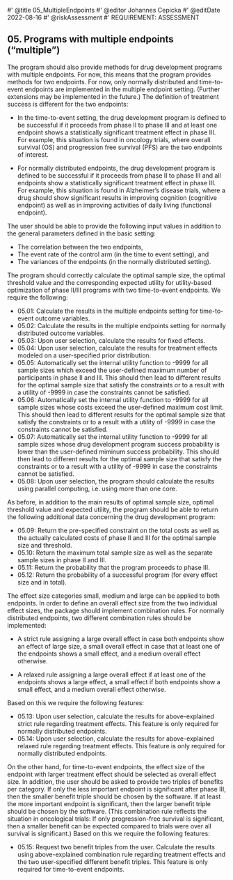 #' @title 05_MultipleEndpoints
#' @editor Johannes Cepicka
#' @editDate 2022-08-16
#' @riskAssessment
#' REQUIREMENT: ASSESSMENT


## 05. Programs with multiple endpoints (“multiple”)

The program should also provide methods for drug development programs with multiple endpoints. For now, this means that the program provides methods for two endpoints. For now, only normally distributed and time-to-event endpoints are implemented in the multiple endpoint setting. (Further extensions may be implemented in the future.) The definition of treatment success is different for the two endpoints:

 *	In the time-to-event setting, the drug development program is defined to be successful if it proceeds from phase II to phase III and at least one endpoint shows a statistically significant treatment effect in phase III. For example, this situation is found in oncology trials, where overall survival (OS) and progression free survival (PFS) are the two endpoints of interest.

 *	For normally distributed endpoints, the drug development program is defined to be successful if it proceeds from phase II to phase III and all endpoints show a statistically significant treatment effect in phase III. For example, this situation is found in Alzheimer’s disease trials, where a drug should show significant results in improving cognition (cognitive endpoint) as well as in improving activities of daily living (functional endpoint).

The user should be able to provide the following input values in addition to the general parameters defined in the basic setting:

  *	The correlation between the two endpoints,
  * The event rate of the control arm (in the time to event setting), and
  * The variances of the endpoints (in the normally distributed setting).

The program should correctly calculate the optimal sample size, the optimal threshold value and the corresponding expected utility for utility-based optimization of phase II/III programs with two time-to-event endpoints. We require the following:

  *	05.01: Calculate the results in the multiple endpoints setting for time-to-event outcome variables.
  *	05.02: Calculate the results in the multiple endpoints setting for normally distributed outcome variables.
  *	05.03: Upon user selection, calculate the results for fixed effects.
  *	05.04: Upon user selection, calculate the results for treatment effects modeled on a user-specified prior distribution.
  *	05.05: Automatically set the internal utility function to -9999 for all sample sizes which exceed the user-defined maximum number of participants in phase II and III. This should then lead to different results for the optimal sample size that satisfy the constraints or to a result with a utility of -9999 in case the constraints cannot be satisfied.
  *	05.06: Automatically set the internal utility function to -9999 for all sample sizes whose costs exceed the user-defined maximum cost limit. This should then lead to different results for the optimal sample size that satisfy the constraints or to a result with a utility of -9999 in case the constraints cannot be satisfied.
  *	05.07: Automatically set the internal utility function to -9999 for all sample sizes whose drug development program success probability is lower than the user-defined miminum success probability. This should then lead to different results for the optimal sample size that satisfy the constraints or to a result with a utility of -9999 in case the constraints cannot be satisfied.
  *	05.08: Upon user selection, the program should calculate the results using parallel computing, i.e. using more than one core. 


As before, in addition to the main results of optimal sample size, optimal threshold value and expected utility, the program should be able to return the following additional data concerning the drug development program:

  *	05.09: Return the pre-specified constraint on the total costs as well as the actually calculated costs of phase II and III for the optimal sample size and threshold.
  *	05.10: Return the maximum total sample size as well as the separate sample sizes in phase II and III.
  *	05.11: Return the probability that the program proceeds to phase III.
  *	05.12: Return the probability of a successful program (for every effect size and in total).

The effect size categories small, medium and large can be applied to both endpoints. In order to define an overall effect size from the two individual effect sizes, the package should implement combination rules. For normally distributed endpoints, two different combination rules should be implemented:

 *	A strict rule assigning a large overall effect in case both endpoints show an effect of large size, a small overall effect in case that at least one of the endpoints shows a small effect, and a medium overall effect otherwise.

 *	A relaxed rule assigning a large overall effect if at least one of the endpoints shows a large effect, a small effect if both endpoints show a small effect, and a medium overall effect otherwise.  

Based on this we require the following features:

  * 05.13: Upon user selection, calculate the results for above-explained strict rule regarding treatment effects. This feature is only required for normally distributed endpoints.
  *	05.14: Upon user selection, calculate the results for above-explained relaxed rule regarding treatment effects. This feature is only required for normally distributed endpoints.

On the other hand, for time-to-event endpoints, the effect size of the endpoint with larger treatment effect should be selected as overall effect size. In addition, the user should be asked to provide two triples of benefits per category. If only the less important endpoint is significant after phase III, then the smaller benefit triple should be chosen by the software. If at least the more important endpoint is significant, then the larger benefit triple should be chosen by the software. (This combination rule reflects the situation in oncological trials: If only progression-free survival is significant, then a smaller benefit can be expected compared to trials were over all survival is significant.) Based on this we require the following features:

  *	05.15: Request two benefit triples from the user. Calculate the results using above-explained combination rule regarding treatment effects and the two user-specified different benefit triples. This feature is only required for time-to-event endpoints.

